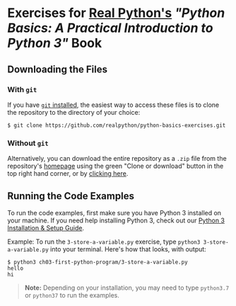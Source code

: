 # Exercises for [Real Python's](https://realpython.com) *"Python Basics: A Practical Introduction to Python 3"* Book

## Downloading the Files

### With `git`

If you have [`git` installed](https://realpython.com/python-git-github-intro/), the easiest way to access these files is to clone the repository to the directory of your choice:

```console
$ git clone https://github.com/realpython/python-basics-exercises.git
```

### Without `git`

Alternatively, you can download the entire repository as a `.zip` file from the repository's [homepage](https://github.com/realpython/python-basics-exercises) using the green "Clone or download" button in the top right hand corner, or by [clicking here](https://github.com/realpython/python-basics-exercises/archive/master.zip).

## Running the Code Examples

To run the code examples, first make sure you have Python 3 installed on your machine. If you need help installing Python 3, check out our [Python 3 Installation & Setup Guide](https://realpython.com/installing-python/).

Example: To run the `3-store-a-variable.py` exercise, type `python3 3-store-a-variable.py` into your terminal. Here's how that looks, with output:

```console
$ python3 ch03-first-python-program/3-store-a-variable.py
hello
hi
```

> **Note:** Depending on your installation, you may need to type `python3.7` or `python37` to run the examples.
